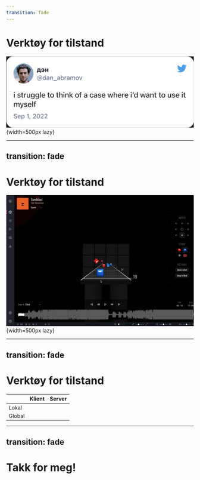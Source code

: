 ```yaml
---
transition: fade
---
```


# Verktøy for tilstand

![](../images/dan_abramov_redux.png){width=500px lazy}

<!--

Siden Redux har vært så populært, vil jeg trekke det frem. Men du skal sjeldent trenge Redux, med all dens kompleksitet. Selv Dan Abramov, som var en av skaperne av Redux, sier han sliter med å finne usecases for det.

-->

---
transition: fade
---

# Verktøy for tilstand

![](../images/josh_beat_saber_edit.gif){width=500px lazy}

<!--

Så kommer Josh Comeau og lager dette sjuke redigeringsprogrammet for beat-saber, med nettopp Redux. 

Comeaus poeng er at Redux kan passe bra på klient-tunge applikasjoner. Men det fins få applikasjoner som er så klient-tunge som dette. Typisk er det redigeringsprogram som dette.

Han deler opp i applikasjoner som krever mye klient-tilstand som redigeringsprogram, de som krever mest server-tilstand som dashboard og de som i det hele tatt har lite tilstand som en blogg.

-->

---
transition: fade
---

# Verktøy for tilstand

|     | Klient          | Server            |
| --- | --------------- | ----------------- |
| Lokal |   |  |
| Global |  |  |

<!--

Så avslutningsvis, når dere nå kommer tilbake til deres kode, hvordan velger dere blant disse verktøyene? 

Valget avhenger av typen tilstand du har med å gjøre. Om den er synkron eller asynkron, og om du trenger å ha den global eller det holder med lokal. 

Så vil akkurat hvilket verktøy du velger innenfor gruppen, avhenge av noe så kjedelig som din kontekst og preferanse. 

-->

---
transition: fade
---

# Takk for meg!


<!-- 

Det var alt dere trengte å vite om server- og klient-tilstand. Tusen takk for meg!

-->